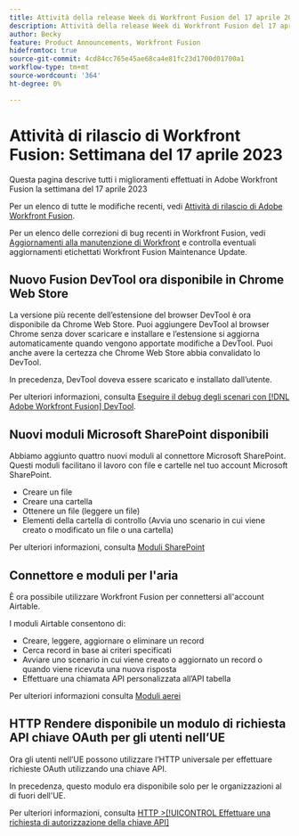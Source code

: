 ```yaml
---
title: Attività della release Week di Workfront Fusion del 17 aprile 2023
description: Attività della release Week di Workfront Fusion del 17 aprile 2023
author: Becky
feature: Product Announcements, Workfront Fusion
hidefromtoc: true
source-git-commit: 4cd84cc765e45ae68ca4e81fc23d1700d01700a1
workflow-type: tm+mt
source-wordcount: '364'
ht-degree: 0%

---
```


# Attività di rilascio di Workfront Fusion: Settimana del 17 aprile 2023

Questa pagina descrive tutti i miglioramenti effettuati in Adobe Workfront Fusion la settimana del 17 aprile 2023

Per un elenco di tutte le modifiche recenti, vedi [Attività di rilascio di Adobe Workfront Fusion](../../../product-announcements/product-releases/fusion-release-activity/fusion-release-activity.md).

Per un elenco delle correzioni di bug recenti in Workfront Fusion, vedi [Aggiornamenti alla manutenzione di Workfront](https://experienceleague.adobe.com/docs/workfront-known-issues/releases/current-updates.html) e controlla eventuali aggiornamenti etichettati Workfront Fusion Maintenance Update.

## Nuovo Fusion DevTool ora disponibile in Chrome Web Store

La versione più recente dell’estensione del browser DevTool è ora disponibile da Chrome Web Store. Puoi aggiungere DevTool al browser Chrome senza dover scaricare e installare e l’estensione si aggiorna automaticamente quando vengono apportate modifiche a DevTool. Puoi anche avere la certezza che Chrome Web Store abbia convalidato lo DevTool.

In precedenza, DevTool doveva essere scaricato e installato dall’utente.

Per ulteriori informazioni, consulta [Eseguire il debug degli scenari con [!DNL Adobe Workfront Fusion] DevTool](../../../workfront-fusion/scenarios/debug-scenarios-with-dev-tool.md).

## Nuovi moduli Microsoft SharePoint disponibili

Abbiamo aggiunto quattro nuovi moduli al connettore Microsoft SharePoint. Questi moduli facilitano il lavoro con file e cartelle nel tuo account Microsoft SharePoint.

* Creare un file
* Creare una cartella
* Ottenere un file (leggere un file)
* Elementi della cartella di controllo (Avvia uno scenario in cui viene creato o modificato un file o una cartella)

Per ulteriori informazioni, consulta [Moduli SharePoint](../../../workfront-fusion/apps-and-their-modules/sharepoint-modules.md)

## Connettore e moduli per l&#39;aria

È ora possibile utilizzare Workfront Fusion per connettersi all&#39;account Airtable.

I moduli Airtable consentono di:

* Creare, leggere, aggiornare o eliminare un record
* Cerca record in base ai criteri specificati
* Avviare uno scenario in cui viene creato o aggiornato un record o quando viene ricevuta una nuova risposta
* Effettuare una chiamata API personalizzata all’API tabella

Per ulteriori informazioni consulta [Moduli aerei](../../../workfront-fusion/apps-and-their-modules/airtable-modules.md)

## HTTP Rendere disponibile un modulo di richiesta API chiave OAuth per gli utenti nell’UE

Ora gli utenti nell’UE possono utilizzare l’HTTP universale per effettuare richieste OAuth utilizzando una chiave API.

In precedenza, questo modulo era disponibile solo per le organizzazioni al di fuori dell&#39;UE.

Per ulteriori informazioni, consulta [HTTP >[!UICONTROL Effettuare una richiesta di autorizzazione della chiave API]](/help/quicksilver/workfront-fusion/apps-and-their-modules/http-modules/http-module-make-an-api-key-auth-request.md)



<!--

## Docusign connector and modules now available in the EU

Fusion users in the EU can now use Fusion to connect to a Docusign account. With the Docusign modules, you can:

* Trigger a scenario when an envelope changes its status
* Create an envelope
* Read, send, or add a recipient to an existing envelope
* Add or modify custom fields in documents
* Download a document as a filed
* Upload a file to an envelope
* Perform a custom API call

For more information, see [DocuSign modules](../../../workfront-fusion/apps-and-their-modules/docusign-modules.md).

-->

